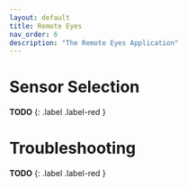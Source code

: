 ```yaml
---
layout: default
title: Remote Eyes
nav_order: 6
description: "The Remote Eyes Application"
---
```


# Sensor Selection
**TODO**
{: .label .label-red }

# Troubleshooting
**TODO**
{: .label .label-red }